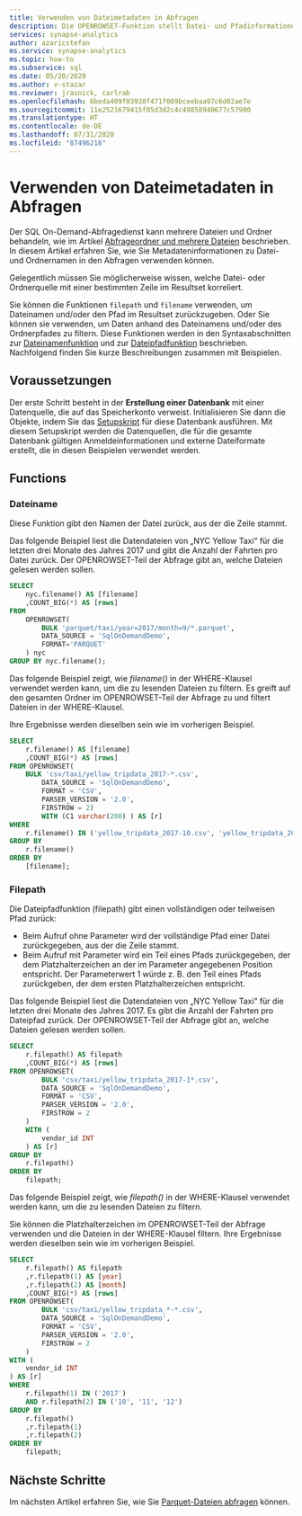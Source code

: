 ```yaml
---
title: Verwenden von Dateimetadaten in Abfragen
description: Die OPENROWSET-Funktion stellt Datei- und Pfadinformationen zu jeder Datei bereit, die in der Abfrage zum Filtern oder Analysieren von Daten auf der Grundlage des Dateinamens und/oder des Ordnerpfads verwendet wird.
services: synapse-analytics
author: azaricstefan
ms.service: synapse-analytics
ms.topic: how-to
ms.subservice: sql
ms.date: 05/20/2020
ms.author: v-stazar
ms.reviewer: jrasnick, carlrab
ms.openlocfilehash: 6beda409f03938f471f089bceebaa97c6d02ae7e
ms.sourcegitcommit: 11e2521679415f05d3d2c4c49858940677c57900
ms.translationtype: HT
ms.contentlocale: de-DE
ms.lasthandoff: 07/31/2020
ms.locfileid: "87496218"
---
```

# <a name="use-file-metadata-in-queries"></a>Verwenden von Dateimetadaten in Abfragen

Der SQL On-Demand-Abfragedienst kann mehrere Dateien und Ordner behandeln, wie im Artikel [Abfrageordner und mehrere Dateien](query-folders-multiple-csv-files.md) beschrieben. In diesem Artikel erfahren Sie, wie Sie Metadateninformationen zu Datei- und Ordnernamen in den Abfragen verwenden können.

Gelegentlich müssen Sie möglicherweise wissen, welche Datei- oder Ordnerquelle mit einer bestimmten Zeile im Resultset korreliert.

Sie können die Funktionen `filepath` und `filename` verwenden, um Dateinamen und/oder den Pfad im Resultset zurückzugeben. Oder Sie können sie verwenden, um Daten anhand des Dateinamens und/oder des Ordnerpfades zu filtern. Diese Funktionen werden in den Syntaxabschnitten zur [Dateinamenfunktion](query-data-storage.md#filename-function) und zur [Dateipfadfunktion](query-data-storage.md#filepath-function) beschrieben. Nachfolgend finden Sie kurze Beschreibungen zusammen mit Beispielen.

## <a name="prerequisites"></a>Voraussetzungen

Der erste Schritt besteht in der **Erstellung einer Datenbank** mit einer Datenquelle, die auf das Speicherkonto verweist. Initialisieren Sie dann die Objekte, indem Sie das [Setupskript](https://github.com/Azure-Samples/Synapse/blob/master/SQL/Samples/LdwSample/SampleDB.sql) für diese Datenbank ausführen. Mit diesem Setupskript werden die Datenquellen, die für die gesamte Datenbank gültigen Anmeldeinformationen und externe Dateiformate erstellt, die in diesen Beispielen verwendet werden.

## <a name="functions"></a>Functions

### <a name="filename"></a>Dateiname

Diese Funktion gibt den Namen der Datei zurück, aus der die Zeile stammt.

Das folgende Beispiel liest die Datendateien von „NYC Yellow Taxi“ für die letzten drei Monate des Jahres 2017 und gibt die Anzahl der Fahrten pro Datei zurück. Der OPENROWSET-Teil der Abfrage gibt an, welche Dateien gelesen werden sollen.

```sql
SELECT
    nyc.filename() AS [filename]
    ,COUNT_BIG(*) AS [rows]
FROM  
    OPENROWSET(
        BULK 'parquet/taxi/year=2017/month=9/*.parquet',
        DATA_SOURCE = 'SqlOnDemandDemo',
        FORMAT='PARQUET'
    ) nyc
GROUP BY nyc.filename();
```

Das folgende Beispiel zeigt, wie *filename()* in der WHERE-Klausel verwendet werden kann, um die zu lesenden Dateien zu filtern. Es greift auf den gesamten Ordner im OPENROWSET-Teil der Abfrage zu und filtert Dateien in der WHERE-Klausel.

Ihre Ergebnisse werden dieselben sein wie im vorherigen Beispiel.

```sql
SELECT
    r.filename() AS [filename]
    ,COUNT_BIG(*) AS [rows]
FROM OPENROWSET(
    BULK 'csv/taxi/yellow_tripdata_2017-*.csv',
        DATA_SOURCE = 'SqlOnDemandDemo',
        FORMAT = 'CSV',
        PARSER_VERSION = '2.0',
        FIRSTROW = 2) 
        WITH (C1 varchar(200) ) AS [r]
WHERE
    r.filename() IN ('yellow_tripdata_2017-10.csv', 'yellow_tripdata_2017-11.csv', 'yellow_tripdata_2017-12.csv')
GROUP BY
    r.filename()
ORDER BY
    [filename];
```

### <a name="filepath"></a>Filepath

Die Dateipfadfunktion (filepath) gibt einen vollständigen oder teilweisen Pfad zurück:

- Beim Aufruf ohne Parameter wird der vollständige Pfad einer Datei zurückgegeben, aus der die Zeile stammt.
- Beim Aufruf mit Parameter wird ein Teil eines Pfads zurückgegeben, der dem Platzhalterzeichen an der im Parameter angegebenen Position entspricht. Der Parameterwert 1 würde z. B. den Teil eines Pfads zurückgeben, der dem ersten Platzhalterzeichen entspricht.

Das folgende Beispiel liest die Datendateien von „NYC Yellow Taxi“ für die letzten drei Monate des Jahres 2017. Es gibt die Anzahl der Fahrten pro Dateipfad zurück. Der OPENROWSET-Teil der Abfrage gibt an, welche Dateien gelesen werden sollen.

```sql
SELECT
    r.filepath() AS filepath
    ,COUNT_BIG(*) AS [rows]
FROM OPENROWSET(
        BULK 'csv/taxi/yellow_tripdata_2017-1*.csv',
        DATA_SOURCE = 'SqlOnDemandDemo',
        FORMAT = 'CSV',
        PARSER_VERSION = '2.0',
        FIRSTROW = 2
    )
    WITH (
        vendor_id INT
    ) AS [r]
GROUP BY
    r.filepath()
ORDER BY
    filepath;
```

Das folgende Beispiel zeigt, wie *filepath()* in der WHERE-Klausel verwendet werden kann, um die zu lesenden Dateien zu filtern.

Sie können die Platzhalterzeichen im OPENROWSET-Teil der Abfrage verwenden und die Dateien in der WHERE-Klausel filtern. Ihre Ergebnisse werden dieselben sein wie im vorherigen Beispiel.

```sql
SELECT
    r.filepath() AS filepath
    ,r.filepath(1) AS [year]
    ,r.filepath(2) AS [month]
    ,COUNT_BIG(*) AS [rows]
FROM OPENROWSET(
        BULK 'csv/taxi/yellow_tripdata_*-*.csv',
        DATA_SOURCE = 'SqlOnDemandDemo',
        FORMAT = 'CSV',
        PARSER_VERSION = '2.0',        
        FIRSTROW = 2
    )
WITH (
    vendor_id INT
) AS [r]
WHERE
    r.filepath(1) IN ('2017')
    AND r.filepath(2) IN ('10', '11', '12')
GROUP BY
    r.filepath()
    ,r.filepath(1)
    ,r.filepath(2)
ORDER BY
    filepath;
```

## <a name="next-steps"></a>Nächste Schritte

Im nächsten Artikel erfahren Sie, wie Sie [Parquet-Dateien abfragen](query-parquet-files.md) können.
